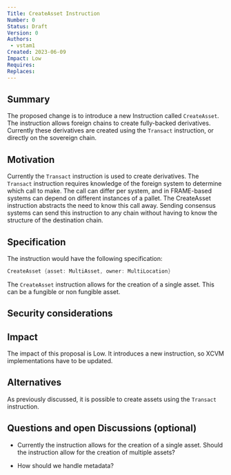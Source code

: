```yaml
---
Title: CreateAsset Instruction
Number: 0
Status: Draft
Version: 0
Authors:
 - vstam1
Created: 2023-06-09
Impact: Low
Requires:
Replaces:
---
```


## Summary

The proposed change is to introduce a new Instruction called `CreateAsset`. The instruction allows foreign chains to create fully-backed derivatives. Currently these derivatives are created using the `Transact` instruction, or directly on the sovereign chain. 


## Motivation

Currently the `Transact` instruction is used to create derivatives. The `Transact` instruction requires knowledge of the foreign system to determine which call to make. The call can differ per system, and in FRAME-based systems can depend on different instances of a pallet. The CreateAsset instruction abstracts the need to know this call away. Sending consensus systems can send this instruction to any chain without having to know the structure of the destination chain. 

## Specification

The instruction would have the following specification:

```rust
CreateAsset {asset: MultiAsset, owner: MultiLocation}
```

The `CreateAsset` instruction allows for the creation of a single asset. This can be a fungible or non fungible asset.

## Security considerations


## Impact
The impact of this proposal is Low. It introduces a new instruction, so XCVM implementations have to be updated. 

## Alternatives
As previously discussed, it is possible to create assets using the `Transact` instruction. 

## Questions and open Discussions (optional)

- Currently the instruction allows for the creation of a single asset. Should the instruction allow for the creation of multiple assets?

- How should we handle metadata?